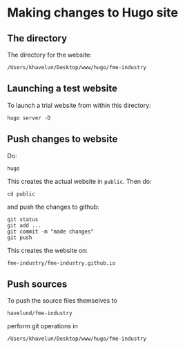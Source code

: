 # Making changes to Hugo site

## The directory

The directory for the website:

```
/Users/khavelun/Desktop/www/hugo/fme-industry
```

## Launching a test website

To launch a trial website from within this directory:

```
hugo server -D
```

## Push changes to website

Do:

```
hugo
```

This creates the actual website in `public`. Then do:

```
cd public
```

and push the changes to github:

```
git status
git add ...
git commit -m "made changes"
git push
```

This creates the website on:

```
fme-industry/fme-industry.github.io
```

## Push sources

To push the source files themselves to

```
havelund/fme-industry
```

perform git operations in

```
/Users/khavelun/Desktop/www/hugo/fme-industry
```
